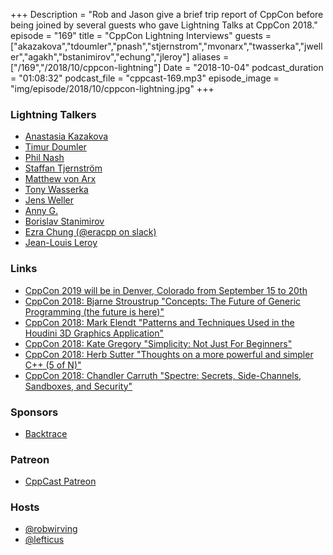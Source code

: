 +++
Description = "Rob and Jason give a brief trip report of CppCon before being joined by several guests who gave Lightning Talks at CppCon 2018."
episode = "169"
title = "CppCon Lightning Interviews"
guests = ["akazakova","tdoumler","pnash","stjernstrom","mvonarx","twasserka","jweller","agakh","bstanimirov","echung","jleroy"]
aliases = ["/169","/2018/10/cppcon-lightning"]
Date = "2018-10-04"
podcast_duration = "01:08:32"
podcast_file = "cppcast-169.mp3"
episode_image = "img/episode/2018/10/cppcon-lightning.jpg"
+++

### Lightning Talkers ###

 - [Anastasia Kazakova](https://twitter.com/anastasiak2512)
 - [Timur Doumler](https://twitter.com/timur_audio)
 - [Phil Nash](https://twitter.com/phil_nash)
 - [Staffan Tjernström](https://www.linkedin.com/in/staffan-tjernstr%C3%B6m-1375956/)
 - [Matthew von Arx](https://www.linkedin.com/in/mattvonarx/)
 - [Tony Wasserka](https://twitter.com/fail_cluez)
 - [Jens Weller](https://twitter.com/meetingcpp)
 - [Anny G.](https://twitter.com/annygakh)
 - [Borislav Stanimirov](https://twitter.com/stanimirovb)
 - [Ezra Chung (@eracpp on slack)](https://cpplang.slack.com)
 - [Jean-Louis Leroy](https://www.linkedin.com/in/jlleroy/)

### Links ###

 - [CppCon 2019 will be in Denver, Colorado from September 15 to 20th](https://old.reddit.com/r/cpp/comments/9kcnfr/cppcon_2019_will_be_in_denver_colorado_usa_from/)
 - [CppCon 2018: Bjarne Stroustrup "Concepts: The Future of Generic Programming (the future is here)"](https://www.youtube.com/watch?v=HddFGPTAmtU)
 - [CppCon 2018: Mark Elendt "Patterns and Techniques Used in the Houdini 3D Graphics Application"](https://www.youtube.com/watch?v=2YXwg0n9e7E)
 - [CppCon 2018: Kate Gregory "Simplicity: Not Just For Beginners"](https://www.youtube.com/watch?v=n0Ak6xtVXno)
 - [CppCon 2018: Herb Sutter "Thoughts on a more powerful and simpler C++ (5 of N)"](https://www.youtube.com/watch?v=80BZxujhY38)
 - [CppCon 2018: Chandler Carruth "Spectre: Secrets, Side-Channels, Sandboxes, and Security"](https://www.youtube.com/watch?v=_f7O3IfIR2k)

### Sponsors ###

- [Backtrace](https://backtrace.io/?utm_source=CppCast&utm_medium=CppCast)

### Patreon ###

- [CppCast Patreon](https://www.patreon.com/CppCast)

### Hosts ###

- [@robwirving](https://twitter.com/robwirving)
- [@lefticus](https://twitter.com/lefticus)

